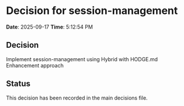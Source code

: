 # Decision for session-management

**Date**: 2025-09-17
**Time**: 5:12:54 PM

## Decision
Implement session-management using Hybrid with HODGE.md Enhancement approach

## Status
This decision has been recorded in the main decisions file.
